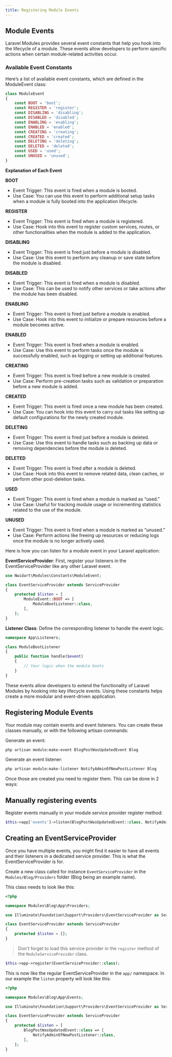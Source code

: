 ```yaml
---
title: Registering Module Events
---
```


## Module Events

Laravel Modules provides several event constants that help you hook into the lifecycle of a module. These events allow developers to perform specific actions when certain module-related activities occur.

### Available Event Constants

Here’s a list of available event constants, which are defined in the ModuleEvent class:

```php
class ModuleEvent
{
    const BOOT = 'boot';
    const REGISTER = 'register';
    const DISABLING = 'disabling';
    const DISABLED = 'disabled';
    const ENABLING = 'enabling';
    const ENABLED = 'enabled';
    const CREATING = 'creating';
    const CREATED = 'created';
    const DELETING = 'deleting';
    const DELETED = 'deleted';
    const USED = 'used';
    const UNUSED = 'unused';
}
```

**Explanation of Each Event**

**BOOT**
- Event Trigger: This event is fired when a module is booted.
- Use Case: You can use this event to perform additional setup tasks when a module is fully booted into the application lifecycle.

**REGISTER**
- Event Trigger: This event is fired when a module is registered.
- Use Case: Hook into this event to register custom services, routes, or other functionalities when the module is added to the application.

**DISABLING**
- Event Trigger: This event is fired just before a module is disabled.
- Use Case: Use this event to perform any cleanup or save state before the module is disabled.

**DISABLED**
- Event Trigger: This event is fired when a module is disabled.
- Use Case: This can be used to notify other services or take actions after the module has been disabled.

**ENABLING**
- Event Trigger: This event is fired just before a module is enabled.
- Use Case: Hook into this event to initialize or prepare resources before a module becomes active.

**ENABLED**
- Event Trigger: This event is fired when a module is enabled.
- Use Case: Use this event to perform tasks once the module is successfully enabled, such as logging or setting up additional features.

**CREATING**
- Event Trigger: This event is fired before a new module is created.
- Use Case: Perform pre-creation tasks such as validation or preparation before a new module is added.

**CREATED**
- Event Trigger: This event is fired once a new module has been created.
- Use Case: You can hook into this event to carry out tasks like setting up default configurations for the newly created module.

**DELETING**
- Event Trigger: This event is fired just before a module is deleted.
- Use Case: Use this event to handle tasks such as backing up data or removing dependencies before the module is deleted.

**DELETED**
- Event Trigger: This event is fired after a module is deleted.
- Use Case: Hook into this event to remove related data, clean caches, or perform other post-deletion tasks.

**USED**
- Event Trigger: This event is fired when a module is marked as “used.”
- Use Case: Useful for tracking module usage or incrementing statistics related to the use of the module.

**UNUSED**
- Event Trigger: This event is fired when a module is marked as “unused.”
- Use Case: Perform actions like freeing up resources or reducing logs once the module is no longer actively used.


Here is how you can listen for a module event in your Laravel application:

**EventServiceProvider**: First, register your listeners in the EventServiceProvider like any other Laravel event.

```php
use Nwidart\Modules\Constants\ModuleEvent;

class EventServiceProvider extends ServiceProvider
{
    protected $listen = [
        ModuleEvent::BOOT => [
            ModuleBootListener::class,
        ],
    ];
}
```

**Listener Class**: Define the corresponding listener to handle the event logic.

```php
namespace App\Listeners;

class ModuleBootListener
{
    public function handle($event)
    {
        // Your logic when the module boots
    }
}
```

These events allow developers to extend the functionality of Laravel Modules by hooking into key lifecycle events. Using these constants helps create a more modular and event-driven application.

## Registering Module Events

Your module may contain events and event listeners. You can create these classes manually, or with the following artisan commands:

Generate an event:
```bash
php artisan module:make-event BlogPostWasUpdatedEvent Blog
```

Generate an event listener:
```bash
php artisan module:make-listener NotifyAdminOfNewPostListener Blog
```

Once those are created you need to register them. This can be done in 2 ways:

## Manually registering events 

Register events manually in your module service provider register method:

```php
$this->app['events']->listen(BlogPostWasUpdatedEvent::class, NotifyAdminOfNewPostListener::class);
```

## Creating an EventServiceProvider

Once you have multiple events, you might find it easier to have all events and their listeners in a dedicated service provider. This is what the EventServiceProvider is for.

Create a new class called for instance `EventServiceProvider` in the `Modules/Blog/Providers` folder (Blog being an example name).

This class needs to look like this:

```php
<?php

namespace Modules\Blog\App\Providers;

use Illuminate\Foundation\Support\Providers\EventServiceProvider as ServiceProvider;

class EventServiceProvider extends ServiceProvider
{
    protected $listen = [];
}
```

> Don't forget to load this service provider in the `register` method of the `ModuleServiceProvider` class.

```php
$this->app->register(EventServiceProvider::class);
```

This is now like the regular EventServiceProvider in the `app/` namespace. In our example the `listen` property will look like this:

```php
<?php

namespace Modules\Blog\App\Events;

use Illuminate\Foundation\Support\Providers\EventServiceProvider as ServiceProvider;

class EventServiceProvider extends ServiceProvider
{
    protected $listen = [
        BlogPostWasUpdatedEvent::class => [
            NotifyAdminOfNewPostListener::class,
        ],
    ];
}
```
